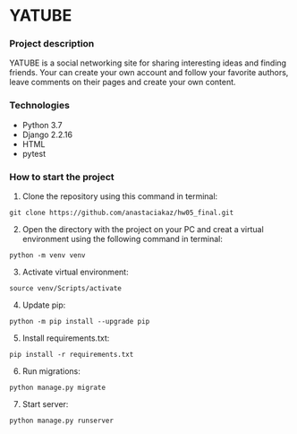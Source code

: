 # YATUBE
### Project description
YATUBE is a social networking site for sharing interesting ideas and finding friends. Your can create your own account and follow your favorite authors, leave comments on their pages and create your own content. 
### Technologies
- Python 3.7
- Django 2.2.16
- HTML
- pytest

### How to start the project
1) Clone the repository using this command in terminal:
```
git clone https://github.com/anastaciakaz/hw05_final.git 
```
2) Open the directory with the project on your PC and creat a virtual environment using the following command in terminal:
```
python -m venv venv
```
3) Activate virtual environment:
```
source venv/Scripts/activate
```
4) Update pip:
```
python -m pip install --upgrade pip
```
5) Install requirements.txt:
```
pip install -r requirements.txt
``` 
6) Run migrations:
```
python manage.py migrate
```
7) Start server:
```
python manage.py runserver
```
